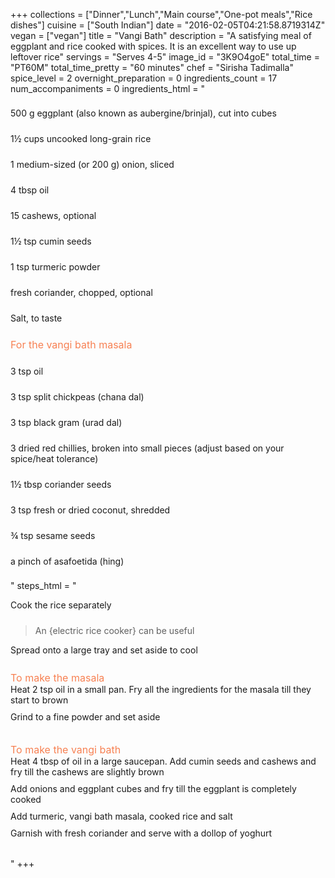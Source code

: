 +++
collections = ["Dinner","Lunch","Main course","One-pot meals","Rice dishes"]
cuisine = ["South Indian"]
date = "2016-02-05T04:21:58.8719314Z"
vegan = ["vegan"]
title = "Vangi Bath"
description = "A satisfying meal of eggplant and rice cooked with spices. It is an excellent way to use up leftover rice"
servings = "Serves 4-5"
image_id = "3K9O4goE"
total_time = "PT60M"
total_time_pretty = "60 minutes"
chef = "Sirisha Tadimalla"
spice_level = 2
overnight_preparation = 0
ingredients_count = 17
num_accompaniments = 0
ingredients_html = "<ul style='padding-left: 0; list-style: none;'><li itemprop='recipeIngredient' style='margin: 8px 0px;padding: 8px 0px;'>500 g eggplant (also known as aubergine/brinjal), cut into cubes</li><li itemprop='recipeIngredient' style='margin: 8px 0px;padding: 8px 0px;'>1½ cups uncooked long-grain rice</li><li itemprop='recipeIngredient' style='margin: 8px 0px;padding: 8px 0px;'>1 medium-sized (or 200 g) onion, sliced</li><li itemprop='recipeIngredient' style='margin: 8px 0px;padding: 8px 0px;'>4 tbsp oil</li><li itemprop='recipeIngredient' style='margin: 8px 0px;padding: 8px 0px;'>15 cashews, optional</li><li itemprop='recipeIngredient' style='margin: 8px 0px;padding: 8px 0px;'>1½ tsp cumin seeds</li><li itemprop='recipeIngredient' style='margin: 8px 0px;padding: 8px 0px;'>1 tsp turmeric powder</li><li itemprop='recipeIngredient' style='margin: 8px 0px;padding: 8px 0px;'>fresh coriander, chopped, optional</li><li itemprop='recipeIngredient' style='margin: 8px 0px;padding: 8px 0px;'>Salt, to taste</li><li style='margin: 8px 0px;padding: 8px 0px;'><span style='font-size: medium; color: #f78153;'>For the vangi bath masala</span></li><li itemprop='recipeIngredient' style='margin: 8px 0px;padding: 8px 0px;'>3 tsp oil</li><li itemprop='recipeIngredient' style='margin: 8px 0px;padding: 8px 0px;'>3 tsp split chickpeas (chana dal)</li><li itemprop='recipeIngredient' style='margin: 8px 0px;padding: 8px 0px;'>3 tsp black gram (urad dal)</li><li itemprop='recipeIngredient' style='margin: 8px 0px;padding: 8px 0px;'>3 dried red chillies, broken into small pieces (adjust based on your spice/heat tolerance)</li><li itemprop='recipeIngredient' style='margin: 8px 0px;padding: 8px 0px;'>1½ tbsp coriander seeds</li><li itemprop='recipeIngredient' style='margin: 8px 0px;padding: 8px 0px;'>3 tsp fresh or dried coconut, shredded</li><li itemprop='recipeIngredient' style='margin: 8px 0px;padding: 8px 0px;'>¾ tsp sesame seeds</li><li itemprop='recipeIngredient' style='margin: 8px 0px;padding: 8px 0px;'>a pinch of asafoetida (hing)</li></ul>"
steps_html = "<ol style='list-style: none inside; padding-left: 0px;'><li style='padding-bottom: 10px;'><i class='step-track-icon fa fa-square-o'></i><span class='step-text' itemprop='recipeInstructions'>Cook the rice separately</span></li><blockquote>An {electric rice cooker} can be useful</blockquote><li style='padding-bottom: 10px;'><i class='step-track-icon fa fa-square-o'></i><span class='step-text' itemprop='recipeInstructions'>Spread onto a large tray and set aside to cool</span></li><li style='list-style: none; margin: 8px 0px;padding: 8px 0px;'><span style='font-size: medium; color: #f78153;'>To make the masala</span><ol style='list-style: none inside; padding-left: 0px;'><li style='padding-bottom: 10px;'><i class='step-track-icon fa fa-square-o'></i><span class='step-text' itemprop='recipeInstructions'>Heat 2 tsp oil in a small pan. Fry all the ingredients for the masala till they start to brown</span></li><li style='padding-bottom: 10px;'><i class='step-track-icon fa fa-square-o'></i><span class='step-text' itemprop='recipeInstructions'>Grind to a fine powder and set aside</span></li></ol></li><li style='list-style: none; margin: 8px 0px;padding: 8px 0px;'><span style='font-size: medium; color: #f78153;'>To make the vangi bath</span><ol style='list-style: none inside; padding-left: 0px;'><li style='padding-bottom: 10px;'><i class='step-track-icon fa fa-square-o'></i><span class='step-text' itemprop='recipeInstructions'>Heat 4 tbsp of oil in a large saucepan. Add cumin seeds and cashews and fry till the cashews are slightly brown</span></li><li style='padding-bottom: 10px;'><i class='step-track-icon fa fa-square-o'></i><span class='step-text' itemprop='recipeInstructions'>Add onions and eggplant cubes and fry till the eggplant is completely cooked</span></li><li style='padding-bottom: 10px;'><i class='step-track-icon fa fa-square-o'></i><span class='step-text' itemprop='recipeInstructions'>Add turmeric, vangi bath masala, cooked rice and salt</span></li><li style='padding-bottom: 10px;'><i class='step-track-icon fa fa-square-o'></i><span class='step-text' itemprop='recipeInstructions'>Garnish with fresh coriander and serve with a dollop of yoghurt</span></li></ol></li></ol>"
+++
